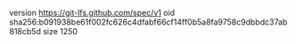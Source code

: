 version https://git-lfs.github.com/spec/v1
oid sha256:b091938be61f002fc626c4dfabf66cf14ff0b5a8fa9758c9dbbdc37ab818cb5d
size 1250
